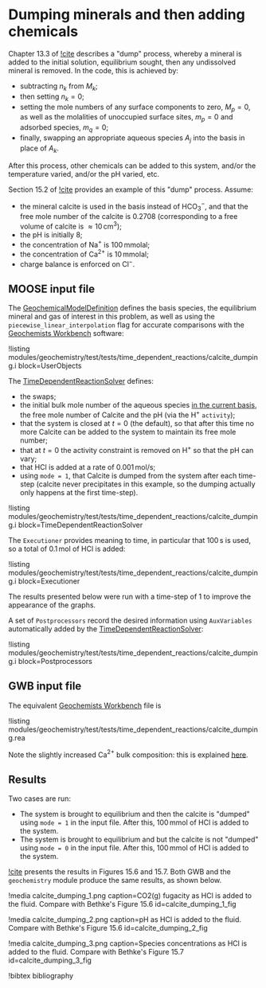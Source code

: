 # Dumping minerals and then adding chemicals

Chapter 13.3 of [!cite](bethke_2007) describes a "dump" process, whereby a mineral is added to the initial solution, equilibrium sought, then any undissolved mineral is removed.  In the code, this is achieved by:

- subtracting $n_{k}$ from $M_{k}$;
- then setting $n_{k}=0$;
- setting the mole numbers of any surface components to zero, $M_{p}=0$, as well as the molalities of unoccupied surface sites, $m_{p}=0$ and adsorbed species, $m_{q}=0$;
- finally, swapping an appropriate aqueous species $A_{j}$ into the basis in place of $A_{k}$.

After this process, other chemicals can be added to this system, and/or the temperature varied, and/or the pH varied, etc.

Section 15.2 of [!cite](bethke_2007) provides an example of this "dump" process.  Assume:

- the mineral calcite is used in the basis instead of HCO$_{3}^{-}$, and that the free mole number of the calcite is 0.2708 (corresponding to a free volume of calcite is $\approx 10\,$cm$^{3}$);
- the pH is initially 8;
- the concentration of Na$^{+}$ is 100$\,$mmolal;
- the concentration of Ca$^{2+}$ is 10$\,$mmolal;
- charge balance is enforced on Cl$^{-}$.

## MOOSE input file

The [GeochemicalModelDefinition](GeochemicalModelDefinition.md) defines the basis species, the equilibrium mineral and gas of interest in this problem, as well as using the `piecewise_linear_interpolation` flag for accurate comparisons with the [Geochemists Workbench](https://www.gwb.com/) software:

!listing modules/geochemistry/test/tests/time_dependent_reactions/calcite_dumping.i block=UserObjects

The [TimeDependentReactionSolver](AddTimeDependentReactionSolverAction.md) defines:

- the swaps;
- the initial bulk mole number of the aqueous species [in the current basis](theory/gwb_diff.md), the free mole number of Calcite and the pH (via the H$^{+}$ `activity`);
- that the system is closed at $t=0$ (the default), so that after this time no more Calcite can be added to the system to maintain its free mole number;
- that at $t=0$ the activity constraint is removed on H$^{+}$ so that the pH can vary;
- that HCl is added at a rate of 0.001$\,$mol/s;
- using `mode = 1`, that Calcite is dumped from the system after each time-step (calcite never precipitates in this example, so the dumping actually only happens at the first time-step).

!listing modules/geochemistry/test/tests/time_dependent_reactions/calcite_dumping.i block=TimeDependentReactionSolver

The `Executioner` provides meaning to time, in particular that 100$\,$s is used, so a total of 0.1$\,$mol of HCl is added:

!listing modules/geochemistry/test/tests/time_dependent_reactions/calcite_dumping.i block=Executioner

The results presented below were run with a time-step of 1 to improve the appearance of the graphs.

A set of `Postprocessors` record the desired information using `AuxVariables` automatically added by the [TimeDependentReactionSolver](AddTimeDependentReactionSolverAction.md):

!listing modules/geochemistry/test/tests/time_dependent_reactions/calcite_dumping.i block=Postprocessors

## GWB input file

The equivalent [Geochemists Workbench](https://www.gwb.com/) file is

!listing modules/geochemistry/test/tests/time_dependent_reactions/calcite_dumping.rea

Note the slightly increased Ca$^{2+}$ bulk composition: this is explained [here](theory/gwb_diff.md).

## Results

Two cases are run:

- The system is brought to equilibrium and then the calcite is "dumped" using `mode = 1` in the input file.  After this, 100$\,$mmol of HCl is added to the system.
- The system is brought to equilibrium and but the calcite is not "dumped" using `mode = 0` in the input file.  After this, 100$\,$mmol of HCl is added to the system.

[!cite](bethke_2007) presents the results in Figures 15.6 and 15.7.  Both GWB and the `geochemistry` module produce the same results, as shown below.

!media calcite_dumping_1.png caption=CO2(g) fugacity as HCl is added to the fluid.  Compare with Bethke's Figure 15.6  id=calcite_dumping_1_fig

!media calcite_dumping_2.png caption=pH as HCl is added to the fluid.  Compare with Bethke's Figure 15.6  id=calcite_dumping_2_fig

!media calcite_dumping_3.png caption=Species concentrations as HCl is added to the fluid.  Compare with Bethke's Figure 15.7  id=calcite_dumping_3_fig


!bibtex bibliography